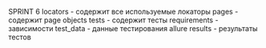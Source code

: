 SPRINT 6
locators - содержит все используемые локаторы
pages - содержит page objects
tests - содержит тесты
requirements - зависимости
test_data - данные тестирования
allure results - результаты тестов
